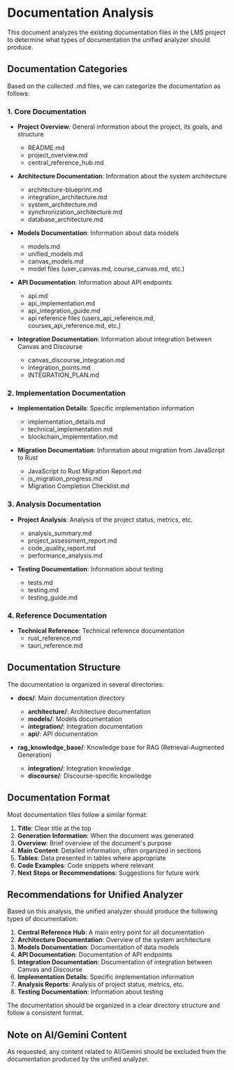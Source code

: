 # Documentation Analysis

This document analyzes the existing documentation files in the LMS project to determine what types of documentation the unified analyzer should produce.

## Documentation Categories

Based on the collected .md files, we can categorize the documentation as follows:

### 1. Core Documentation

- **Project Overview**: General information about the project, its goals, and structure
  - README.md
  - project_overview.md
  - central_reference_hub.md

- **Architecture Documentation**: Information about the system architecture
  - architecture-blueprint.md
  - integration_architecture.md
  - system_architecture.md
  - synchronization_architecture.md
  - database_architecture.md

- **Models Documentation**: Information about data models
  - models.md
  - unified_models.md
  - canvas_models.md
  - model files (user_canvas.md, course_canvas.md, etc.)

- **API Documentation**: Information about API endpoints
  - api.md
  - api_implementation.md
  - api_integration_guide.md
  - api reference files (users_api_reference.md, courses_api_reference.md, etc.)

- **Integration Documentation**: Information about integration between Canvas and Discourse
  - canvas_discourse_integration.md
  - integration_points.md
  - INTEGRATION_PLAN.md

### 2. Implementation Documentation

- **Implementation Details**: Specific implementation information
  - implementation_details.md
  - technical_implementation.md
  - blockchain_implementation.md

- **Migration Documentation**: Information about migration from JavaScript to Rust
  - JavaScript to Rust Migration Report.md
  - js_migration_progress.md
  - Migration Completion Checklist.md

### 3. Analysis Documentation

- **Project Analysis**: Analysis of the project status, metrics, etc.
  - analysis_summary.md
  - project_assessment_report.md
  - code_quality_report.md
  - performance_analysis.md

- **Testing Documentation**: Information about testing
  - tests.md
  - testing.md
  - testing_guide.md

### 4. Reference Documentation

- **Technical Reference**: Technical reference documentation
  - rust_reference.md
  - tauri_reference.md

## Documentation Structure

The documentation is organized in several directories:

- **docs/**: Main documentation directory
  - **architecture/**: Architecture documentation
  - **models/**: Models documentation
  - **integration/**: Integration documentation
  - **api/**: API documentation

- **rag_knowledge_base/**: Knowledge base for RAG (Retrieval-Augmented Generation)
  - **integration/**: Integration knowledge
  - **discourse/**: Discourse-specific knowledge

## Documentation Format

Most documentation files follow a similar format:

1. **Title**: Clear title at the top
2. **Generation Information**: When the document was generated
3. **Overview**: Brief overview of the document's purpose
4. **Main Content**: Detailed information, often organized in sections
5. **Tables**: Data presented in tables where appropriate
6. **Code Examples**: Code snippets where relevant
7. **Next Steps or Recommendations**: Suggestions for future work

## Recommendations for Unified Analyzer

Based on this analysis, the unified analyzer should produce the following types of documentation:

1. **Central Reference Hub**: A main entry point for all documentation
2. **Architecture Documentation**: Overview of the system architecture
3. **Models Documentation**: Documentation of data models
4. **API Documentation**: Documentation of API endpoints
5. **Integration Documentation**: Documentation of integration between Canvas and Discourse
6. **Implementation Details**: Specific implementation information
7. **Analysis Reports**: Analysis of project status, metrics, etc.
8. **Testing Documentation**: Information about testing

The documentation should be organized in a clear directory structure and follow a consistent format.

## Note on AI/Gemini Content

As requested, any content related to AI/Gemini should be excluded from the documentation produced by the unified analyzer.
